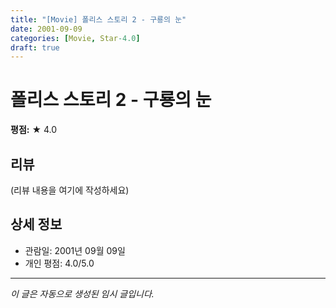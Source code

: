 ```yaml
---
title: "[Movie] 폴리스 스토리 2 - 구룡의 눈"
date: 2001-09-09
categories: [Movie, Star-4.0]
draft: true
---
```


# 폴리스 스토리 2 - 구룡의 눈

**평점:** ★ 4.0

## 리뷰

(리뷰 내용을 여기에 작성하세요)

## 상세 정보

- 관람일: 2001년 09월 09일
- 개인 평점: 4.0/5.0

---

*이 글은 자동으로 생성된 임시 글입니다.*
